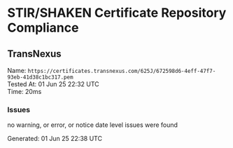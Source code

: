 # STIR/SHAKEN Certificate Repository Compliance

## TransNexus

Name: `https://certificates.transnexus.com/625J/672598d6-4eff-47f7-93eb-41d38c1bc317.pem`\
Tested At: 01 Jun 25 22:32 UTC\
Time: 20ms

### Issues

no warning, or error, or notice date level issues were found

Generated: 01 Jun 25 22:38 UTC
